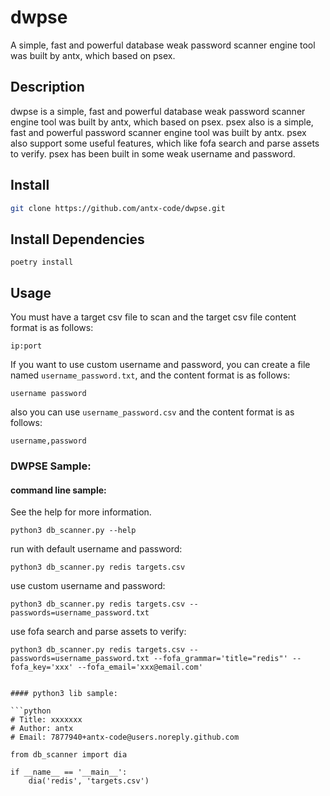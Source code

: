# dwpse
A simple, fast and powerful database weak password scanner engine tool was built by antx, which based on psex.

## Description
dwpse is a simple, fast and powerful database weak password scanner engine tool was built by antx, which based on psex. 
psex also is a simple, fast and powerful password scanner engine tool was built by antx. psex also support some useful features, 
which like fofa search and parse assets to verify. psex has been built in some weak username and password.

## Install

```bash
git clone https://github.com/antx-code/dwpse.git
```

## Install Dependencies
```shell
poetry install
```

## Usage

You must have a target csv file to scan and the target csv file content format is as follows:

```csv
ip:port
```

If you want to use custom username and password, you can create a file named `username_password.txt`,
and the content format is as follows:

```text
username password
```

also you can use `username_password.csv` and the content format is as follows:

```csv
username,password
```

### DWPSE Sample:

#### command line sample:
See the help for more information.
```shell
python3 db_scanner.py --help
```
run with default username and password:
```shell
python3 db_scanner.py redis targets.csv
```
use custom username and password:
```shell
python3 db_scanner.py redis targets.csv --passwords=username_password.txt
```
use fofa search and parse assets to verify:
```shell
python3 db_scanner.py redis targets.csv --passwords=username_password.txt --fofa_grammar='title="redis"' --fofa_key='xxx' --fofa_email='xxx@email.com'
```
```

#### python3 lib sample:

```python
# Title: xxxxxxx
# Author: antx
# Email: 7877940+antx-code@users.noreply.github.com

from db_scanner import dia

if __name__ == '__main__':
    dia('redis', 'targets.csv')
```
